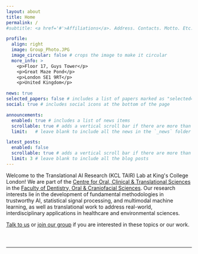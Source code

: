 ```yaml
---
layout: about
title: Home
permalink: /
#subtitle: <a href='#'>Affiliations</a>. Address. Contacts. Motto. Etc.

profile:
  align: right
  image: Group_Photo.JPG
  image_circular: false # crops the image to make it circular
  more_info: >
    <p>Floor 17, Guys Tower</p>
    <p>Great Maze Pond</p>
    <p>London SE1 9RT</p>
    <p>United Kingdom</p>

news: true
selected_papers: false # includes a list of papers marked as "selected={true}"
social: true # includes social icons at the bottom of the page

announcements:
  enabled: true # includes a list of news items
  scrollable: true # adds a vertical scroll bar if there are more than 3 news items
  limit:   # leave blank to include all the news in the `_news` folder

latest_posts:
  enabled: false
  scrollable: true # adds a vertical scroll bar if there are more than 3 new posts items
  limit: 3 # leave blank to include all the blog posts
---
```

Welcome to the Translational AI Research (KCL TAIR) Lab at King's College London! We are part of the [Centre for Oral, Clinical & Translational Sciences](https://www.kcl.ac.uk/dentistry/research/centre-for-oral-clinical-translational-sciences) in the [Faculty of Dentistry, Oral & Craniofacial Sciences](https://www.kcl.ac.uk/dentistry). Our research interests lie in the development of fundamental methodologies in trustworthy AI, statistical signal processing, and multimodal machine learning, as well as translational work to address real-world, interdisciplinary applications in healthcare and environmental sciences.

[Talk to us](mailto:yunpeng.li@kcl.ac.uk) or [join our group](/openings/) if you are interested in these topics or our work.


<div class="clearfix" style="width: 100%; padding-bottom: 25px;"></div>

<!-- <h4>
    <a>Partners</a>
</h4>
<div class="clearfix" style="width: 100%; padding-bottom: 25px;"></div>

<div class="clearfix" style="width: 100%; clear: both; display: flex; justify-content: center; gap: 50px;">
  <a href="https://www.surrey.ac.uk/" target="_blank">
    <img style="height: 70px; width: auto; padding-bottom: 25px;" valign="center" src="{{ site.baseurl }}/assets/img/surrey.png" alt="UoS website">
  </a>
  <a href="https://www.royalsurrey.nhs.uk/" target="_blank">
    <img style="height: 70px; width: auto; padding-bottom: 25px;" valign="center" src="{{ site.baseurl }}/assets/img/nhs-surrey.png" alt="NHS Royal Surrey website">
  </a>
  <a href="https://www.guysandstthomas.nhs.uk/" target="_blank">
    <img style="height: 70px; width: auto; padding-bottom: 25px;" valign="center" src="{{ site.baseurl }}/assets/img/nhs-guys.png" alt="NHS GSTT website">
  </a>
  <a href="https://www.dentalhealth.org/" target="_blank">
    <img style="height: 70px; width: auto; padding-bottom: 25px;" valign="center" src="{{ site.baseurl }}/assets/img/oralhealthfoundation.png" alt="Oral Healthy Foundation website">
  </a>
</div> -->

---
